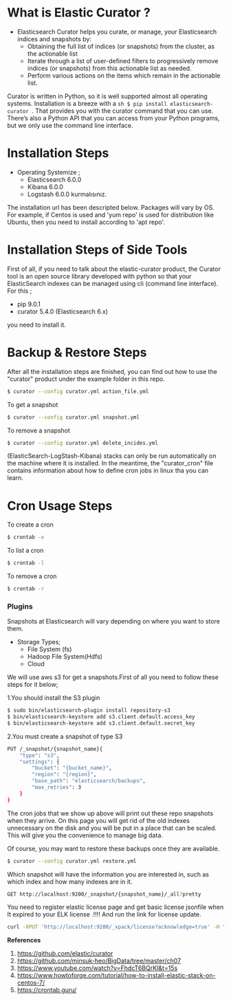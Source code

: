 
# What is Elastic Curator ?

- Elasticsearch Curator helps you curate, or manage, your Elasticsearch indices and snapshots by:
  - Obtaining the full list of indices (or snapshots) from the cluster, as the actionable list
  - Iterate through a list of user-defined filters to progressively remove indices (or snapshots) from this actionable list as needed.
  - Perform various actions on the items which remain in the actionable list.

Curator is written in Python, so it is well supported almost all operating systems. Installation is a breeze with a 
```sh $ pip install elasticsearch-curator ```. That provides you with the curator command that you can use. There’s also a Python API that you can access from your Python programs, but we only use the command line interface.

# Installation Steps
  - Operating Systemize ;
     - Elasticsearch 6.0.0
     - Kibana 6.0.0
     - Logstash 6.0.0  kurmalısınız. 

The installation url has been descripted below. Packages will vary by OS. For example, if Centos is used and 'yum repo' is used for distribution like Ubuntu, then you need to install according to 'apt repo'.

# Installation Steps of Side Tools
  First of all, if you need to talk about the elastic-curator product, the Curator tool is an open source library developed with python so that your ElasticSearch indexes can be managed using cli (command line interface). For this ;

  - pip 9.0.1 
  - curator 5.4.0 (Elasticsearch 6.x)
  
you need to install it.

# Backup & Restore Steps

After all the installation steps are finished, you can find out how to use the "curator" product under the example folder in this repo.

```sh
$ curator --config curator.yml action_file.yml
```
To get a snapshot
```sh
$ curator --config curator.yml snapshot.yml
```
To remove a snapshot
```sh
$ curator --config curator.yml delete_incides.yml
```

(ElasticSearch-LogStash-Kibana) stacks can only be run automatically on the machine where it is installed. In the meantime, the "curator_cron" file contains information about how to define cron jobs in linux tha you can learn.

# Cron Usage Steps

To create a cron
```sh
$ crontab -e 
```

To list a cron
```sh
$ crontab -l
```

To remove a cron
```sh
$ crontab -r
```

### Plugins
Snapshots at Elasticsearch will vary depending on where you want to store them.

- Storage Types;
     -  File System (fs)
     -  Hadoop File System(Hdfs)
     -  Cloud 

We will use aws s3 for get a snapshots.First of all you need to follow these steps for it below;

1.You should install the S3 plugin

```sh
$ sudo bin/elasticsearch-plugin install repository-s3
$ bin/elasticsearch-keystore add s3.client.default.access_key
$ bin/elasticsearch-keystore add s3.client.default.secret_key
```

2.You must create a snapshot of type S3

```sh
PUT /_snapshot/{snapshot_name}{
    "type": "s3",
    "settings": {
        "bucket": "{bucket_name}",
        "region": "{region}",
        "base_path": "elasticsearch/backups",
        "max_retries": 3
    }
}
```


The cron jobs that we show up above will print out these repo snapshots when they arrive. On this page you will get rid of the old indexes unnecessary on the disk and you will be put in a place that can be scaled. This will give you the convenience to manage big data.

Of course, you may want to restore these backups once they are available.

```sh
$ curator --config curator.yml restore.yml
```

Which snapshot will have the information you are interested in, such as which index and how many indexes are in it.

```sh
GET http://localhost:9200/_snapshot/{snapshot_name}/_all?pretty 
```

You need to register elastic license page and get basic license jsonfile when It expired to your ELK license .!!!! And run the link for license update.

```sh
curl -XPUT 'http://localhost:9200/_xpack/license?acknowledge=true' -H "Content-Type: application/json" -d @license.json
```

**References**
1. https://github.com/elastic/curator
2. https://github.com/minsuk-heo/BigData/tree/master/ch07
3. https://www.youtube.com/watch?v=FhdcT6BQrKI&t=15s
4. https://www.howtoforge.com/tutorial/how-to-install-elastic-stack-on-centos-7/
5. https://crontab.guru/
